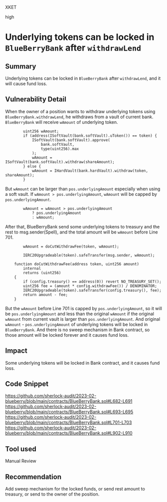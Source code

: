 XKET

high

# Underlying tokens can be locked in `BlueBerryBank` after `withdrawLend`



## Summary
Underlying tokens can be locked in `BlueBerryBank` after `withdrawLend`, and it will cause fund loss.

## Vulnerability Detail

When the owner of a position wants to withdraw underlying tokens using `BlueBerryBank.withdrawLend`, he withdraws from a vault of current bank. `BlueBerryBank` will receive `wAmount` of underlying token.
```solidity
        uint256 wAmount;
        if (address(ISoftVault(bank.softVault).uToken()) == token) {
            ISoftVault(bank.softVault).approve(
                bank.softVault,
                type(uint256).max
            );
            wAmount = ISoftVault(bank.softVault).withdraw(shareAmount);
        } else {
            wAmount = IHardVault(bank.hardVault).withdraw(token, shareAmount);
        }
```
 But `wAmount` can be larger than `pos.underlyingAmount` especially when using a soft vault. If `wAmount > pos.underlyingAmount`, `wAmount` will be capped by `pos.underlyingAmount`.
```solidity
        wAmount = wAmount > pos.underlyingAmount
            ? pos.underlyingAmount
            : wAmount;
```
After that, BlueBerryBank send some underlying tokens to treasury and the rest to msg.sender(Spell), and the total amount will be `wAmount` before Line 701.
```solidity
        wAmount = doCutWithdrawFee(token, wAmount);

        IERC20Upgradeable(token).safeTransfer(msg.sender, wAmount);
```
```solidity
    function doCutWithdrawFee(address token, uint256 amount)
        internal
        returns (uint256)
    {
        if (config.treasury() == address(0)) revert NO_TREASURY_SET();
        uint256 fee = (amount * config.withdrawFee()) / DENOMINATOR;
        IERC20Upgradeable(token).safeTransfer(config.treasury(), fee);
        return amount - fee;
    }
```

But the `wAmount` before Line 701 is capped by `pos.underlyingAmount`, so it will be `pos.underlyingAmount` and less than the original `wAmount` if the original `wAmount` from current vault is larger than `pos.underlyingAmount`. And original `wAmount` - `pos.underlyingAmount` of underlying tokens will be locked in `BlueBerryBank`. And there is no sweep mechanism in Bank contract, so those amount will be locked forever and it causes fund loss.

## Impact
Some underlying tokens will be locked in Bank contract, and it causes fund loss.

## Code Snippet
https://github.com/sherlock-audit/2023-02-blueberry/blob/main/contracts/BlueBerryBank.sol#L682-L691
https://github.com/sherlock-audit/2023-02-blueberry/blob/main/contracts/BlueBerryBank.sol#L693-L695
https://github.com/sherlock-audit/2023-02-blueberry/blob/main/contracts/BlueBerryBank.sol#L701-L703
https://github.com/sherlock-audit/2023-02-blueberry/blob/main/contracts/BlueBerryBank.sol#L902-L910


## Tool used
Manual Review

## Recommendation
Add sweep mechanism for the locked funds, or send rest amount to treasury, or send to the owner of the position.



